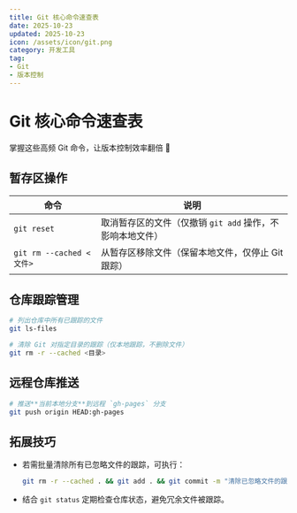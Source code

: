 ```yaml
---
title: Git 核心命令速查表
date: 2025-10-23
updated: 2025-10-23
icon: /assets/icon/git.png
category: 开发工具
tag:
- Git
- 版本控制
---
```


# Git 核心命令速查表
掌握这些高频 Git 命令，让版本控制效率翻倍 🚀


## 暂存区操作
| 命令                | 说明                                                                 |
|---------------------|----------------------------------------------------------------------|
| `git reset`         | 取消暂存区的文件（仅撤销 `git add` 操作，不影响本地文件）|
| `git rm --cached <文件>` | 从暂存区移除文件（保留本地文件，仅停止 Git 跟踪）|


## 仓库跟踪管理
```bash
# 列出仓库中所有已跟踪的文件
git ls-files  

# 清除 Git 对指定目录的跟踪（仅本地跟踪，不删除文件）
git rm -r --cached <目录>  
```


## 远程仓库推送
```bash
# 推送**当前本地分支**到远程 `gh-pages` 分支
git push origin HEAD:gh-pages  
```


## 拓展技巧
- 若需批量清除所有已忽略文件的跟踪，可执行：
  ```bash
  git rm -r --cached . && git add . && git commit -m "清除已忽略文件的跟踪"
  ```
- 结合 `git status` 定期检查仓库状态，避免冗余文件被跟踪。

